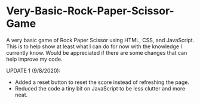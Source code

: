 # Very-Basic-Rock-Paper-Scissor-Game
A very basic game of Rock Paper Scissor using HTML, CSS, and JavaScript. This is to help show at least what I can do for now with the knowledge I currently know. Would be appreciated if there are some changes that can help improve my code.

UPDATE 1 (9/8/2020):
- Added a reset button to reset the score instead of refreshing the page.
- Reduced the code a tiny bit on JavaScript to be less clutter and more neat.
